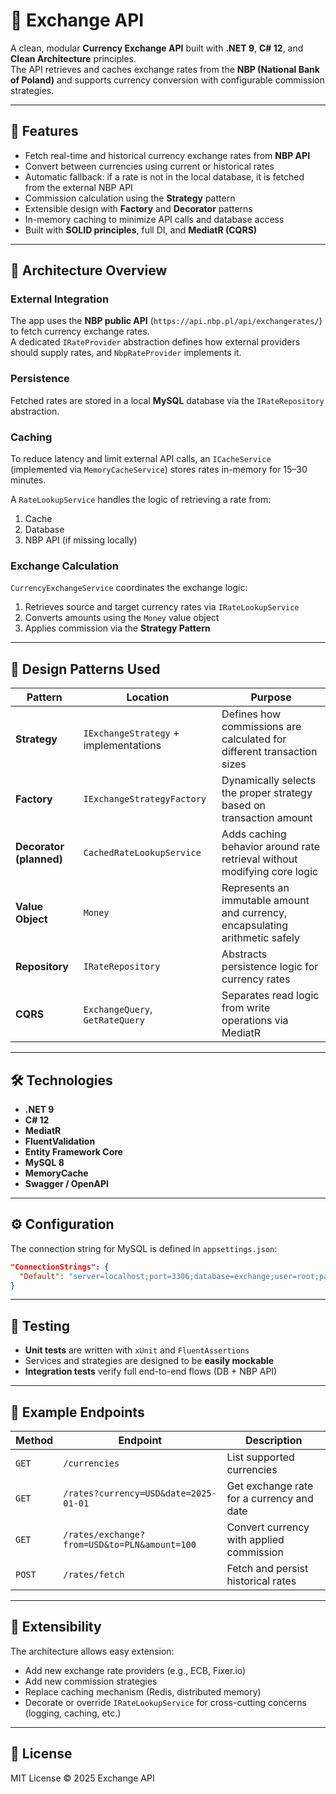# 💱 Exchange API

A clean, modular **Currency Exchange API** built with **.NET 9**, **C# 12**, and **Clean Architecture** principles.  
The API retrieves and caches exchange rates from the **NBP (National Bank of Poland)** and supports currency conversion with configurable commission strategies.

---

## 🚀 Features

- Fetch real-time and historical currency exchange rates from **NBP API**
- Convert between currencies using current or historical rates
- Automatic fallback: if a rate is not in the local database, it is fetched from the external NBP API
- Commission calculation using the **Strategy** pattern
- Extensible design with **Factory** and **Decorator** patterns
- In-memory caching to minimize API calls and database access
- Built with **SOLID principles**, full DI, and **MediatR (CQRS)**

---

## 🧩 Architecture Overview

### **External Integration**
The app uses the **NBP public API** (`https://api.nbp.pl/api/exchangerates/`) to fetch currency exchange rates.  
A dedicated `IRateProvider` abstraction defines how external providers should supply rates, and `NbpRateProvider` implements it.

### **Persistence**
Fetched rates are stored in a local **MySQL** database via the `IRateRepository` abstraction.

### **Caching**
To reduce latency and limit external API calls, an `ICacheService` (implemented via `MemoryCacheService`) stores rates in-memory for 15–30 minutes.

A `RateLookupService` handles the logic of retrieving a rate from:
1. Cache
2. Database
3. NBP API (if missing locally)

### **Exchange Calculation**
`CurrencyExchangeService` coordinates the exchange logic:
1. Retrieves source and target currency rates via `IRateLookupService`
2. Converts amounts using the `Money` value object
3. Applies commission via the **Strategy Pattern**

---

## 🧠 Design Patterns Used

| Pattern | Location | Purpose |
|----------|-----------|----------|
| **Strategy** | `IExchangeStrategy` + implementations | Defines how commissions are calculated for different transaction sizes |
| **Factory** | `IExchangeStrategyFactory` | Dynamically selects the proper strategy based on transaction amount |
| **Decorator (planned)** | `CachedRateLookupService` | Adds caching behavior around rate retrieval without modifying core logic |
| **Value Object** | `Money` | Represents an immutable amount and currency, encapsulating arithmetic safely |
| **Repository** | `IRateRepository` | Abstracts persistence logic for currency rates |
| **CQRS** | `ExchangeQuery`, `GetRateQuery` | Separates read logic from write operations via MediatR |

---

## 🛠️ Technologies

- **.NET 9**
- **C# 12**
- **MediatR**
- **FluentValidation**
- **Entity Framework Core**
- **MySQL 8**
- **MemoryCache**
- **Swagger / OpenAPI**

---

## ⚙️ Configuration

The connection string for MySQL is defined in `appsettings.json`:

```json
"ConnectionStrings": {
  "Default": "server=localhost;port=3306;database=exchange;user=root;password=your_password;AllowUserVariables=True"
}
```

---

## 🧪 Testing

- **Unit tests** are written with `xUnit` and `FluentAssertions`
- Services and strategies are designed to be **easily mockable**
- **Integration tests** verify full end-to-end flows (DB + NBP API)

---

## 🧰 Example Endpoints

| Method | Endpoint | Description |
|--------|-----------|-------------|
| `GET` | `/currencies` | List supported currencies |
| `GET` | `/rates?currency=USD&date=2025-01-01` | Get exchange rate for a currency and date |
| `GET` | `/rates/exchange?from=USD&to=PLN&amount=100` | Convert currency with applied commission |
| `POST` | `/rates/fetch` | Fetch and persist historical rates |

---

## 🧩 Extensibility

The architecture allows easy extension:
- Add new exchange rate providers (e.g., ECB, Fixer.io)
- Add new commission strategies
- Replace caching mechanism (Redis, distributed memory)
- Decorate or override `IRateLookupService` for cross-cutting concerns (logging, caching, etc.)

---

## 📄 License

MIT License © 2025 Exchange API
